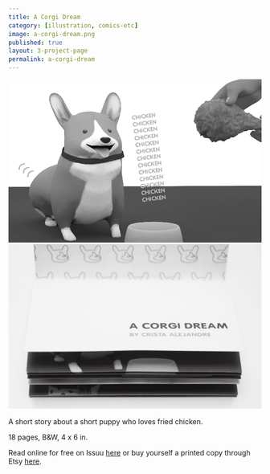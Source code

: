 ```yaml
---
title: A Corgi Dream
category: [illustration, comics-etc]
image: a-corgi-dream.png
published: true
layout: 3-project-page
permalink: a-corgi-dream
---
```


![A Corgi Dream comic page](/images/illustration/a-corgi-dream-page.png)
![A Corgi Dream inside](/images/illustration/a-corgi-dream-page-2.png)

A short story about a short puppy who loves fried chicken.

18 pages, B&W, 4 x 6 in.

Read online for free on Issuu [here](http://issuu.com/hicrista/docs/a_corgi_dream) or buy yourself a printed copy through Etsy [here](https://www.etsy.com/listing/250865774/a-corgi-dream-minicomic). 
